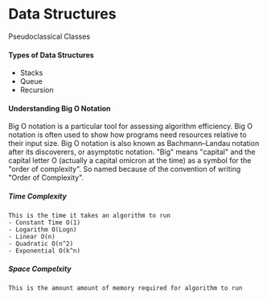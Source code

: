 # Data Structures

Pseudoclassical Classes

#### Types of Data Structures
- Stacks
- Queue
- Recursion


#### Understanding Big O Notation
Big O notation is a particular tool for assessing algorithm efficiency. Big O notation is often used to show how programs need resources relative to their input size. Big O notation is also known as Bachmann–Landau notation after its discoverers, or asymptotic notation. "Big" means "capital" and the capital letter O (actually a capital omicron at the time) as a symbol for the "order of complexity". So named because of the convention of writing "Order of Complexity".

##### Time Complexity
    This is the time it takes an algorithm to run
    - Constant Time O(1)
    - Logarithm O(Logn)
    - Linear O(n)
    - Quadratic O(n^2)
    - Exponential O(k^n)
##### Space Compelxity
    This is the amount amount of memory required for algorithm to run


